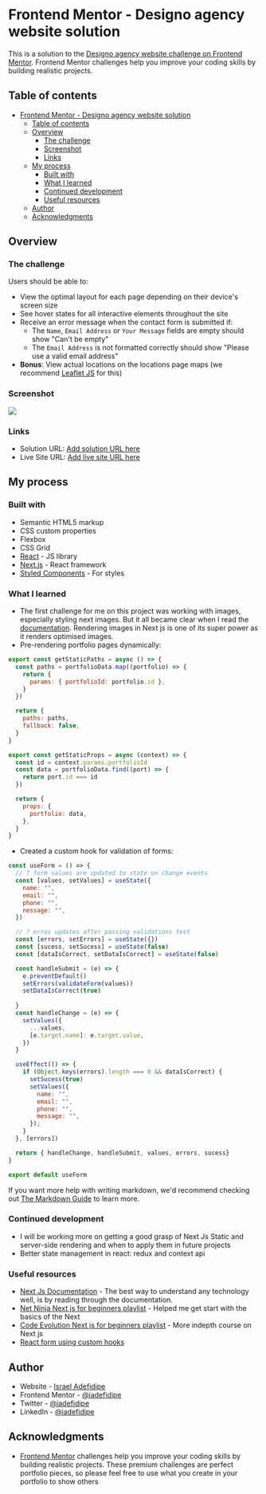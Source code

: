 # Frontend Mentor - Designo agency website solution

This is a solution to the [Designo agency website challenge on Frontend Mentor](https://www.frontendmentor.io/challenges/designo-multipage-website-G48K6rfUT). Frontend Mentor challenges help you improve your coding skills by building realistic projects. 

## Table of contents

- [Frontend Mentor - Designo agency website solution](#frontend-mentor---designo-agency-website-solution)
  - [Table of contents](#table-of-contents)
  - [Overview](#overview)
    - [The challenge](#the-challenge)
    - [Screenshot](#screenshot)
    - [Links](#links)
  - [My process](#my-process)
    - [Built with](#built-with)
    - [What I learned](#what-i-learned)
    - [Continued development](#continued-development)
    - [Useful resources](#useful-resources)
  - [Author](#author)
  - [Acknowledgments](#acknowledgments)


## Overview

### The challenge

Users should be able to:

- View the optimal layout for each page depending on their device's screen size
- See hover states for all interactive elements throughout the site
- Receive an error message when the contact form is submitted if:
  - The `Name`, `Email Address` or `Your Message` fields are empty should show "Can't be empty"
  - The `Email Address` is not formatted correctly should show "Please use a valid email address"
- **Bonus**: View actual locations on the locations page maps (we recommend [Leaflet JS](https://leafletjs.com/) for this)

### Screenshot

![](./Screenshot.png)

### Links

- Solution URL: [Add solution URL here](https://github.com/iadefidipe/designo-agency)
- Live Site URL: [Add live site URL here](https://designo-agency-psi.vercel.app/)

## My process

### Built with

- Semantic HTML5 markup
- CSS custom properties
- Flexbox
- CSS Grid
- [React](https://reactjs.org/) - JS library
- [Next.js](https://nextjs.org/) - React framework
- [Styled Components](https://styled-components.com/) - For styles



### What I learned

- The first challenge for me on this project was working with images, especially styling next images. But it all became clear when I read the [documentation](https://nextjs.org/docs/api-reference/next/image). Rendering images in Next js is one of its super power as it renders optimised images.
- Pre-rendering portfolio pages dynamically:
```js
export const getStaticPaths = async () => {
  const paths = portfolioData.map((portfolio) => {
    return {
      params: { portfolioId: portfolio.id },
    }
  })

  return {
    paths: paths,
    fallback: false,
  }
}

export const getStaticProps = async (context) => {
  const id = context.params.portfolioId
  const data = portfolioData.find((port) => {
    return port.id === id
  })

  return {
    props: {
      portfolio: data,
    },
  }
}
```

- Created a custom hook for validation of forms:
```js
const useForm = () => {
  // ? form values are updated to state on change events
  const [values, setValues] = useState({
    name: "",
    email: "",
    phone: "",
    nessage: "",
  })

  // ? erros updates after passing validations test
  const [errors, setErrors] = useState({})
  const [sucess, setSucess] = useState(false)
  const [dataIsCorrect, setDataIsCorrect] = useState(false)

  const handleSubmit = (e) => {
    e.preventDefault()
    setErrors(validateForm(values))
    setDataIsCorrect(true)
    
  }
  const handleChange = (e) => {
    setValues({
      ...values,
      [e.target.name]: e.target.value,
    })
  }

  useEffect(() => {
    if (Object.keys(errors).length === 0 && dataIsCorrect) {
      setSucess(true)
      setValues({
        name: "",
        email: "",
        phone: "",
        message: "",
      });
    }
  }, [errors])

  return { handleChange, handleSubmit, values, errors, sucess}
}

export default useForm
```

If you want more help with writing markdown, we'd recommend checking out [The Markdown Guide](https://www.markdownguide.org/) to learn more.



### Continued development
- I will be working more on getting a good grasp of Next Js Static and server-side rendering and when to apply them in future projects
- Better state management in react: redux and context api

### Useful resources

- [Next Js Documentation](https://www.example.comhttps://nextjs.org/docs/getting-started) - The best way to understand any technology well, is by reading through the documentation.
- [Net Ninja Next js for beginners playlist](https://www.youtube.com/playlist?list=PL4cUxeGkcC9g9gP2onazU5-2M-AzA8eBw) - Helped me get start with the basics of the Next
- [Code Evolution Next js for beginners playlist](https://www.youtube.com/playlist?list=PLC3y8-rFHvwgC9mj0qv972IO5DmD-H0ZH) - More indepth course on Next js
- [React form using custom hooks](https://www.youtube.com/watch?v=WvRwiE9IkFg) 


## Author

- Website - [Israel Adefidipe](https://iadefidipe.netlify.app/)
- Frontend Mentor - [@iadefidipe](https://www.frontendmentor.io/profile/iadefidipe)
- Twitter - [@iadefidipe](https://www.twitter.com/iadefidipe)
- LinkedIn - [@iadefidipe](https://www.linkedin.com/in/iadefidipe/)


## Acknowledgments

- [Frontend Mentor](https://www.frontendmentor.io) challenges help you improve your coding skills by building realistic projects. These premium challenges are perfect portfolio pieces, so please feel free to use what you create in your portfolio to show others
